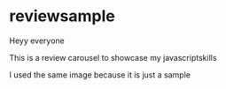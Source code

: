 # reviewsample


Heyy everyone

This is a review carousel to showcase my javascriptskills

I used the same image because it is just a sample